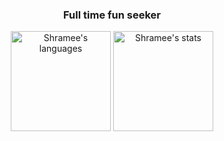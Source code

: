 
<div align="center">
  <h3>Full time fun seeker</h3>

  <img height=160 src='https://github-readme-stats.vercel.app/api/top-langs/?username=shramee&layout=compact&theme=monokai&bg_color=22272e' alt="Shramee's languages" /> <img height=160 src='https://github-readme-stats.vercel.app/api/?username=shramee&theme=monokai&show_icons=true&bg_color=22272e' alt="Shramee's stats" />
</div>



<!--
**shramee/shramee** is a ✨ _special_ ✨ repository because its `README.md` (this file) appears on your GitHub profile.

Here are some ideas to get you started:

- 🔭 I’m currently working on ...
- 🌱 I’m currently learning ...
- 👯 I’m looking to collaborate on ...
- 🤔 I’m looking for help with ...
- 💬 Ask me about ...
- 📫 How to reach me: ...
- 😄 Pronouns: ...
- ⚡ Fun fact: ...
-->

